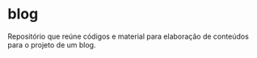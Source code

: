 # blog
Repositório que reúne códigos e material para elaboração de conteúdos para o projeto de um blog.
